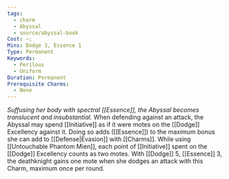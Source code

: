 ```yaml
---
tags:
  - charm
  - Abyssal
  - source/abyssal-book
Cost: —; 
Mins: Dodge 3, Essence 1
Type: Permanent
Keywords:
  - Perilous
  - Uniform
Duration: Permanent
Prerequisite Charms:
  - None
---
```

*Suffusing her body with spectral [[Essence]], the Abyssal becomes translucent and insubstantial.*
When defending against an attack, the Abyssal may spend [[Initiative]] as if it were motes on the [[Dodge]] Excellency against it. Doing so adds ([[Essence]]) to the maximum bonus she can add to [[Defense|Evasion]] with [[Charms]].
While using [[Untouchable Phantom Mien]], each point of [[Initiative]] spent on the [[Dodge]] Excellency counts as two motes.
With [[Dodge]] 5, [[Essence]] 3, the deathknight gains one mote when she dodges an attack with this Charm, maximum once per round.